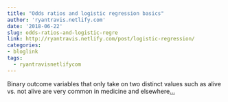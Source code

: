 ```yaml
---
title: "Odds ratios and logistic regression basics"
author: 'ryantravis.netlify.com'
date: '2018-06-22'
slug: odds-ratios-and-logistic-regre
link: http://ryantravis.netlify.com/post/logistic-regression/
categories:
- bloglink
tags:
  - ryantravisnetlifycom
---
```


Binary outcome variables that only take on two distinct values such as alive vs. not alive are very common in medicine and elsewhere[... <i class="fas fa-external-link-alt"></i>](http://ryantravis.netlify.com/post/logistic-regression/)

